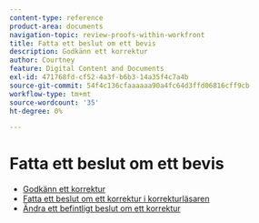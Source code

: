 ```yaml
---
content-type: reference
product-area: documents
navigation-topic: review-proofs-within-workfront
title: Fatta ett beslut om ett bevis
description: Godkänn ett korrektur
author: Courtney
feature: Digital Content and Documents
exl-id: 471768fd-cf52-4a3f-b6b3-14a35f4c7a4b
source-git-commit: 54f4c136cfaaaaaa90a4fc64d3ffd06816cff9cb
workflow-type: tm+mt
source-wordcount: '35'
ht-degree: 0%

---
```


# Fatta ett beslut om ett bevis

* [Godkänn ett korrektur](../../../../review-and-approve-work/proofing/reviewing-proofs-within-workfront/make-a-decision-on-a-proof/approve-proof.md)
* [Fatta ett beslut om ett korrektur i korrekturläsaren](../../../../review-and-approve-work/proofing/reviewing-proofs-within-workfront/make-a-decision-on-a-proof/make-decisions-on-proof.md)
* [Ändra ett befintligt beslut om ett korrektur](../../../../review-and-approve-work/proofing/reviewing-proofs-within-workfront/make-a-decision-on-a-proof/change-existing-decision.md)
